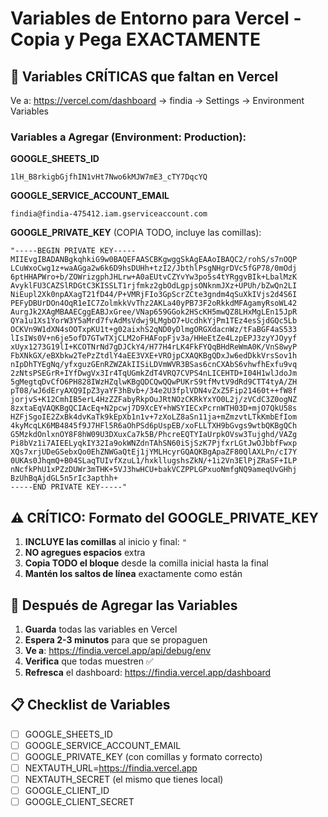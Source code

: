 # Variables de Entorno para Vercel - Copia y Pega EXACTAMENTE

## 🔑 Variables CRÍTICAS que faltan en Vercel

Ve a: https://vercel.com/dashboard → findia → Settings → Environment Variables

### Variables a Agregar (Environment: Production):

**GOOGLE_SHEETS_ID**
```
1lH_B8rkigbGjfhIN1vHt7Nwo6kMJW7mE3_cTY7DqcYQ
```

**GOOGLE_SERVICE_ACCOUNT_EMAIL**
```
findia@findia-475412.iam.gserviceaccount.com
```

**GOOGLE_PRIVATE_KEY** (COPIA TODO, incluye las comillas):
```
"-----BEGIN PRIVATE KEY-----
MIIEvgIBADANBgkqhkiG9w0BAQEFAASCBKgwggSkAgEAAoIBAQC2/rohS/s7nOQP
LCuWxoCwg1z+waAGga2w6k6D9hsDUHh+tzI2/JbthlPsgNHgrDVc5fGP78/0mOdj
6ptHHAPWro+b/ZOWrizgphJHLrw+A0aEUtvCZYvYw3po5s4tYRggvBIk+LbalMzK
AvyklFU3CAZSlRDGtC3KISSLT1rjfmkz2gbOdLgpjsONknmJXz+UPUh/bZwQn2LI
NiEupl2Xk0npAXagT21fD44/P+VMRjFIo3GpScrZCte3gndm4qSuXkIVjs2d4S6I
PEFyDBUrDOn4OqR1eIC7ZolmkkVvThz2AKLa40yPB73F2oRkkdMFAgamyRsoWL42
AurgJk2XAgMBAAECggEABJxGree/VNap659GGok2HScKH5mwQZ8LHxMgLEn15JpR
QYa1u1Xs1YorW3Y5aMrd7fvAdMsVdwj9LMgbO7+UcdhkYjPm1TEz4esSjdGQc5Lb
OCKVn9W1dXN4sOOTxpKU1t+g02aixhS2qND0yDlmgORGXdacnWz/tFaBGF4aS533
lIsIWs0V+n6je5ofD7GTwTXjCLM2oFHAFopFjv3a/HHeEtZe4LzpEPJ3zyYJOyyf
xUyx1273G19lI+KCOTNrNd7gDJCkY4/H77H4rLK4FkFYQqBHdReWmA0K/VnS8wyP
FbXNkGX/eBXbkw2TePzZtdlY4aEE3VXE+VROjpCXAQKBgQDxJw6edDkkVrsSov1h
nIpDhTYEgNq/yfxguzGEnRZWZAkIISiLDVmWVR3BSas6cnCXAbS6vhwfhExfu9vq
2zNtsPSEGrR+IYfDwgVx3Ir4TqUGmkZdT4VRQ7CVPS4nLICEHTD+I04H1wlJdoJm
5gMegtqDvCfO6PH828IWzHZqlwKBgQDCQwQQwPUKrS9tfMvtV9dRd9CTT4tyA/ZH
pT08/wJ6dEryAXQ9IpZ3yaYF3hBvb+/34e2U3fplVDN4vZxZ5Fip21460t++fW8f
jorjvS+K12CmhIB5erL4HzZZFabyRkpOuJRtNOzCKRkYxYO0L2j/zVCdC3Z0ogNZ
8zxtaEqVAQKBgQCIAcEq+N2pcwj7D9XcEY+hWSYIECxPcrnWTH03D+mjO7QkU58s
HZFjSgoIE2ZxBk4dvKaTk9kEpXb1n1v+7zXoLZ8aSn11ja+mZmzvtLTkKmbEfIom
4kyMcqLK6MB4845f9J7HFl5R6aOhPSd6pUspEB/xoFLLTXH9bGvgs9wtbQKBgQCh
G5MzkdOnlxnOY8F8hW09U3DXuxCa7k5B/PhcreEQTYIaUrpkOVsw3Tujghd/VAZg
Pi8bVz1i7AIEELyqkIY32Ia9okWNZdnTAhSN60iSjSzK7PjfxrLGtJwOJbbfFwxp
XQs7xrjUDeGSebxQo0EhZNWGaQtEj1jYMLHcyrGQAQKBgApaZF80QlAXLPn/cI7Y
0UKAs0JhqmQ+B04SLaqTUIvfXzuL1/hxkllugshsZkN/+1i2Vn3ElPjZRaSF+ILP
nNcfkPhU1xPZzDUWr3mTHK+5VJ3hwHCU+bakVCZPPLGPxuoNmfgNQ9ameqUvGHhj
BzUhBqAjdGL5n5rIc3apthh+
-----END PRIVATE KEY-----"
```

## ⚠️ CRÍTICO: Formato del GOOGLE_PRIVATE_KEY

1. **INCLUYE las comillas** al inicio y final: `"`
2. **NO agregues espacios** extra
3. **Copia TODO el bloque** desde la comilla inicial hasta la final
4. **Mantén los saltos de línea** exactamente como están

## 🔄 Después de Agregar las Variables

1. **Guarda** todas las variables en Vercel
2. **Espera 2-3 minutos** para que se propaguen
3. **Ve a**: https://findia.vercel.app/api/debug/env
4. **Verifica** que todas muestren ✅
5. **Refresca** el dashboard: https://findia.vercel.app/dashboard

## 📋 Checklist de Variables

- [ ] GOOGLE_SHEETS_ID
- [ ] GOOGLE_SERVICE_ACCOUNT_EMAIL  
- [ ] GOOGLE_PRIVATE_KEY (con comillas y formato correcto)
- [ ] NEXTAUTH_URL=https://findia.vercel.app
- [ ] NEXTAUTH_SECRET (el mismo que tienes local)
- [ ] GOOGLE_CLIENT_ID
- [ ] GOOGLE_CLIENT_SECRET